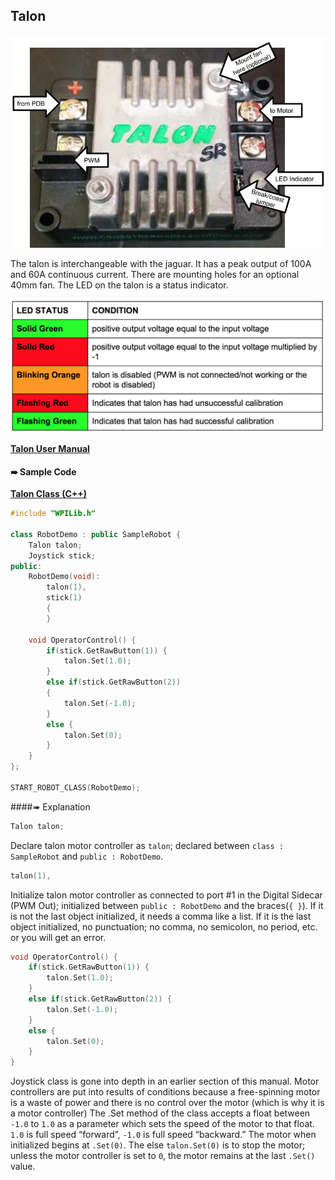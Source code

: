 ## Talon

![](./talon.jpg)

The talon is interchangeable with the jaguar. It has a peak output of 100A and 60A continuous current. There are mounting holes for an optional 40mm fan. The LED on the talon is a status indicator.

![](./talonstat.png)

[**Talon User Manual**](http://www.mililanirobotics.org/documentation/electrical/Talon%20User%20Manual.pdf)

#### ➠ Sample Code

[**Talon Class (C++)**](http://mililanirobotics.org/documentation/electrical/WPILib2015C++/classTalon.html)

```c++
#include "WPILib.h"

class RobotDemo : public SampleRobot {
    Talon talon;
    Joystick stick;
public:
    RobotDemo(void):
        talon(1),
        stick(1)
        {
        }

    void OperatorControl() {
        if(stick.GetRawButton(1)) {
            talon.Set(1.0);
        }
        else if(stick.GetRawButton(2))
        {
            talon.Set(-1.0);
        }
        else {
            talon.Set(0);
        }
    }
};

START_ROBOT_CLASS(RobotDemo);
```

####➠ Explanation

```c++
Talon talon;
```

Declare talon motor controller as `talon`; declared between `class : SampleRobot` and `public : RobotDemo`.

```c++
talon(1),
```

Initialize talon motor controller as connected to port #1 in the Digital Sidecar (PWM Out); initialized between `public : RobotDemo` and the braces(`{ }`). If it is not the last object initialized, it needs a comma like a list. If it is the last object initialized, no punctuation; no comma, no semicolon, no period, etc. or you will get an error.

```c++
void OperatorControl() {
    if(stick.GetRawButton(1)) {
        talon.Set(1.0);
    }
    else if(stick.GetRawButton(2)) {
        talon.Set(-1.0);
    }
    else {
        talon.Set(0);
    }
}
```

Joystick class is gone into depth in an earlier section of this manual. Motor controllers are put into results of conditions because a free-spinning motor is a waste of power and there is no control over the motor (which is why it is a motor controller) The .Set method of the class accepts a float between `-1.0` to `1.0` as a parameter which sets the speed of the motor to that float. `1.0` is full speed “forward”, `-1.0` is full speed “backward.” The motor when initialized begins at `.Set(0)`. The else `talon.Set(0)` is to stop the motor; unless the motor controller is set to `0`, the motor remains at the last `.Set()` value.

